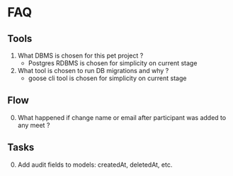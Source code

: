 # FAQ

## Tools

1. What DBMS is chosen for this pet project ?
    - Postgres RDBMS  is chosen for simplicity on current stage
2. What tool is chosen to run DB migrations and why ?
    - goose cli tool is chosen for simplicity on current stage


## Flow

0. What happened if change name or email after participant was added to any meet ?

## Tasks

0. Add audit fields to models: createdAt, deletedAt, etc.

